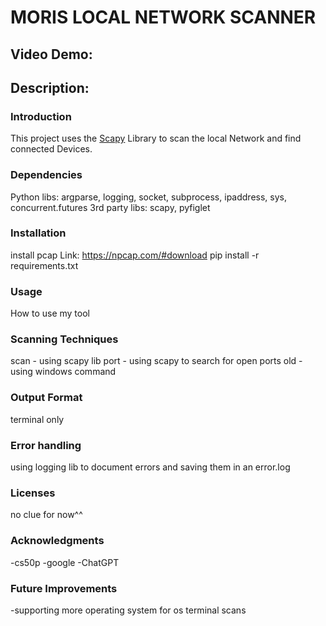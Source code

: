 # MORIS LOCAL NETWORK SCANNER
## Video Demo:  <URL HERE>
## Description:
### Introduction
This project uses the [Scapy](https://pypi.org/project/scapy-python3/) Library to scan the local Network and find connected Devices. 
 


### Dependencies
Python libs: argparse, logging, socket, subprocess, ipaddress, sys, concurrent.futures
3rd party libs: scapy, pyfiglet

### Installation
install pcap
Link: https://npcap.com/#download
pip install -r requirements.txt

### Usage
How to use my tool


### Scanning Techniques
scan - using scapy lib
port - using scapy to search for open ports
old - using windows command


### Output Format
terminal only


### Error handling
using logging lib to document errors and saving them in an error.log


### Licenses
no clue for now^^


### Acknowledgments
-cs50p 
-google
-ChatGPT


### Future Improvements
-supporting more operating system for os terminal scans
